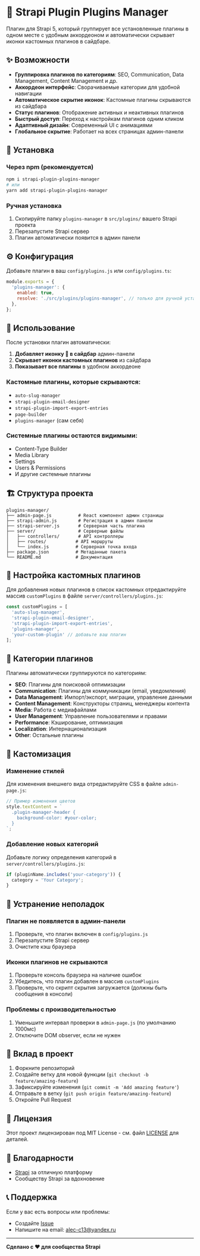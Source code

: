 # 🧩 Strapi Plugin Plugins Manager

Плагин для Strapi 5, который группирует все установленные плагины в одном месте с удобным аккордеоном и автоматически скрывает иконки кастомных плагинов в сайдбаре.

## ✨ Возможности

- **Группировка плагинов по категориям**: SEO, Communication, Data Management, Content Management и др.
- **Аккордеон интерфейс**: Сворачиваемые категории для удобной навигации
- **Автоматическое скрытие иконок**: Кастомные плагины скрываются из сайдбара
- **Статус плагинов**: Отображение активных и неактивных плагинов
- **Быстрый доступ**: Переход к настройкам плагинов одним кликом
- **Адаптивный дизайн**: Современный UI с анимациями
- **Глобальное скрытие**: Работает на всех страницах админ-панели

## 🚀 Установка

### Через npm (рекомендуется)

```bash
npm i strapi-plugin-plugins-manager
# или
yarn add strapi-plugin-plugins-manager
```

### Ручная установка

1. Скопируйте папку `plugins-manager` в `src/plugins/` вашего Strapi проекта
2. Перезапустите Strapi сервер
3. Плагин автоматически появится в админ панели

## ⚙️ Конфигурация

Добавьте плагин в ваш `config/plugins.js` или `config/plugins.ts`:

```javascript
module.exports = {
  'plugins-manager': {
    enabled: true,
    resolve: './src/plugins/plugins-manager', // только для ручной установки
  },
};
```

## 📖 Использование

После установки плагин автоматически:

1. **Добавляет иконку 🧩 в сайдбар** админ-панели
2. **Скрывает иконки кастомных плагинов** из сайдбара
3. **Показывает все плагины** в удобном аккордеоне

### Кастомные плагины, которые скрываются:

- `auto-slug-manager`
- `strapi-plugin-email-designer`
- `strapi-plugin-import-export-entries`
- `page-builder`
- `plugins-manager` (сам себя)

### Системные плагины остаются видимыми:

- Content-Type Builder
- Media Library
- Settings
- Users & Permissions
- И другие системные плагины

## 🏗️ Структура проекта

```
plugins-manager/
├── admin-page.js          # React компонент админ страницы
├── strapi-admin.js        # Регистрация в админ панели
├── strapi-server.js       # Серверная часть плагина
├── server/                # Серверные файлы
│   ├── controllers/       # API контроллеры
│   ├── routes/           # API маршруты
│   └── index.js          # Серверная точка входа
├── package.json          # Метаданные пакета
└── README.md             # Документация
```

## 🔧 Настройка кастомных плагинов

Для добавления новых плагинов в список кастомных отредактируйте массив `customPlugins` в файле `server/controllers/plugins.js`:

```javascript
const customPlugins = [
  'auto-slug-manager',
  'strapi-plugin-email-designer',
  'strapi-plugin-import-export-entries',
  'plugins-manager',
  'your-custom-plugin' // добавьте ваш плагин
];
```

## 📂 Категории плагинов

Плагины автоматически группируются по категориям:

- **SEO**: Плагины для поисковой оптимизации
- **Communication**: Плагины для коммуникации (email, уведомления)
- **Data Management**: Импорт/экспорт, миграции, управление данными
- **Content Management**: Конструкторы страниц, менеджеры контента
- **Media**: Работа с медиафайлами
- **User Management**: Управление пользователями и правами
- **Performance**: Кэширование, оптимизация
- **Localization**: Интернационализация
- **Other**: Остальные плагины

## 🎨 Кастомизация

### Изменение стилей

Для изменения внешнего вида отредактируйте CSS в файле `admin-page.js`:

```javascript
// Пример изменения цветов
style.textContent = `
  .plugin-manager-header {
    background-color: #your-color;
  }
`;
```

### Добавление новых категорий

Добавьте логику определения категорий в `server/controllers/plugins.js`:

```javascript
if (pluginName.includes('your-category')) {
  category = 'Your Category';
}
```

## 🐛 Устранение неполадок

### Плагин не появляется в админ-панели

1. Проверьте, что плагин включен в `config/plugins.js`
2. Перезапустите Strapi сервер
3. Очистите кэш браузера

### Иконки плагинов не скрываются

1. Проверьте консоль браузера на наличие ошибок
2. Убедитесь, что плагин добавлен в массив `customPlugins`
3. Проверьте, что скрипт скрытия загружается (должны быть сообщения в консоли)

### Проблемы с производительностью

1. Уменьшите интервал проверки в `admin-page.js` (по умолчанию 1000мс)
2. Отключите DOM observer, если не нужен

## 🤝 Вклад в проект

1. Форкните репозиторий
2. Создайте ветку для новой функции (`git checkout -b feature/amazing-feature`)
3. Зафиксируйте изменения (`git commit -m 'Add amazing feature'`)
4. Отправьте в ветку (`git push origin feature/amazing-feature`)
5. Откройте Pull Request

## 📄 Лицензия

Этот проект лицензирован под MIT License - см. файл [LICENSE](LICENSE) для деталей.

## 🙏 Благодарности

- [Strapi](https://strapi.io/) за отличную платформу
- Сообществу Strapi за вдохновение

## 📞 Поддержка

Если у вас есть вопросы или проблемы:

- Создайте [Issue](https://github.com/A-mi13/strapi-plugin-plugins-manager/issues)
- Напишите на email: [alec-c13@yandex.ru](mailto:alec-c13@yandex.ru)

---

**Сделано с ❤️ для сообщества Strapi** 